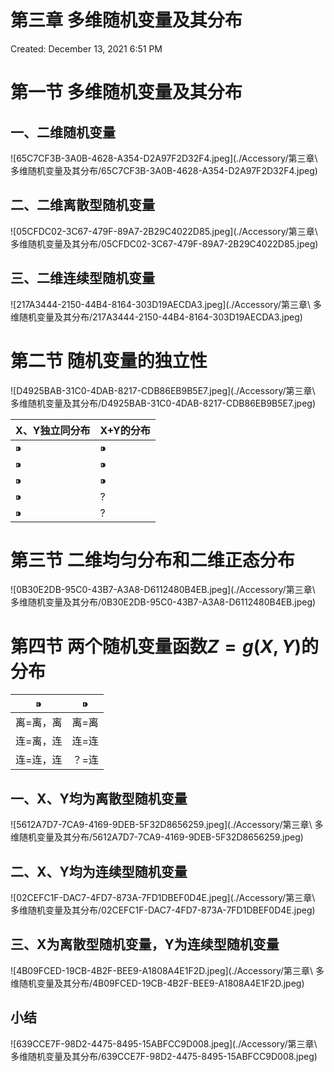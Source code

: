# 第三章 多维随机变量及其分布

Created: December 13, 2021 6:51 PM

# 第一节 多维随机变量及其分布

## 一、二维随机变量

![65C7CF3B-3A0B-4628-A354-D2A97F2D32F4.jpeg](./Accessory/第三章\ 多维随机变量及其分布/65C7CF3B-3A0B-4628-A354-D2A97F2D32F4.jpeg)

## 二、二维离散型随机变量

![05CFDC02-3C67-479F-89A7-2B29C4022D85.jpeg](./Accessory/第三章\ 多维随机变量及其分布/05CFDC02-3C67-479F-89A7-2B29C4022D85.jpeg)

## 三、二维连续型随机变量

![217A3444-2150-44B4-8164-303D19AECDA3.jpeg](./Accessory/第三章\ 多维随机变量及其分布/217A3444-2150-44B4-8164-303D19AECDA3.jpeg)

# 第二节 随机变量的独立性

![D4925BAB-31C0-4DAB-8217-CDB86EB9B5E7.jpeg](./Accessory/第三章\ 多维随机变量及其分布/D4925BAB-31C0-4DAB-8217-CDB86EB9B5E7.jpeg)

| X、Y独立同分布 | X+Y的分布 |
| --- | --- |
| ⁍ | ⁍ |
| ⁍ | ⁍ |
| ⁍ | ⁍ |
| ⁍ | ? |
| ⁍ | ? |

# 第三节 二维均匀分布和二维正态分布

![0B30E2DB-95C0-43B7-A3A8-D6112480B4EB.jpeg](./Accessory/第三章\ 多维随机变量及其分布/0B30E2DB-95C0-43B7-A3A8-D6112480B4EB.jpeg)

# 第四节 两个随机变量函数$Z=g(X,Y)$的分布

| ⁍ | ⁍ |
| --- | --- |
| 离=离，离 | 离=离 |
| 连=离，连 | 连=连 |
| 连=连，连 | ？=连 |

## 一、X、Y均为离散型随机变量

![5612A7D7-7CA9-4169-9DEB-5F32D8656259.jpeg](./Accessory/第三章\ 多维随机变量及其分布/5612A7D7-7CA9-4169-9DEB-5F32D8656259.jpeg)

## 二、X、Y均为连续型随机变量

![02CEFC1F-DAC7-4FD7-873A-7FD1DBEF0D4E.jpeg](./Accessory/第三章\ 多维随机变量及其分布/02CEFC1F-DAC7-4FD7-873A-7FD1DBEF0D4E.jpeg)

## 三、X为离散型随机变量，Y为连续型随机变量

![4B09FCED-19CB-4B2F-BEE9-A1808A4E1F2D.jpeg](./Accessory/第三章\ 多维随机变量及其分布/4B09FCED-19CB-4B2F-BEE9-A1808A4E1F2D.jpeg)

## 小结

![639CCE7F-98D2-4475-8495-15ABFCC9D008.jpeg](./Accessory/第三章\ 多维随机变量及其分布/639CCE7F-98D2-4475-8495-15ABFCC9D008.jpeg)
